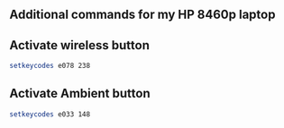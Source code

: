 ## Additional commands for my HP 8460p laptop

## Activate wireless button
```bash
setkeycodes e078 238
```
    
## Activate Ambient button
```bash
setkeycodes e033 148
```